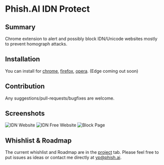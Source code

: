 # Phish.AI IDN Protect
## Summary
Chrome extension to alert and possibly block IDN/Unicode websites mostly to prevent homograph attacks.

## Installation
You can install for [chrome](https://chrome.google.com/webstore/detail/phishai-idn-protect/mikecfgnmakjomepfcghpbhfamjbjhid), [firefox](https://addons.mozilla.org/en-US/firefox/addon/phish-ai-idn-protect/?src=search), [opera](https://addons.opera.com/en/extensions/details/phishai-idn-protect/). (Edge coming out soon)

## Contribution
Any suggestions/pull-requests/bugfixes are welcome.

## Screenshots
![IDN Website](https://github.com/phishai/idn-protect-chrome/blob/master/imgs/screenshot1.png "IDN website")
![IDN Free Website](https://github.com/phishai/idn-protect-chrome/blob/master/imgs/screenshot3.png "IDN Free website")
![Block Page](https://github.com/phishai/idn-protect-chrome/blob/master/imgs/screenshot2.png "Block page")

## Whishlist & Roadmap
The current whishlist and Roadmap are in the [project](https://github.com/phishai/idn-protect-chrome/projects/1) tab.
Please feel free to put issues as ideas or contact me directly at yp@phish.ai.
